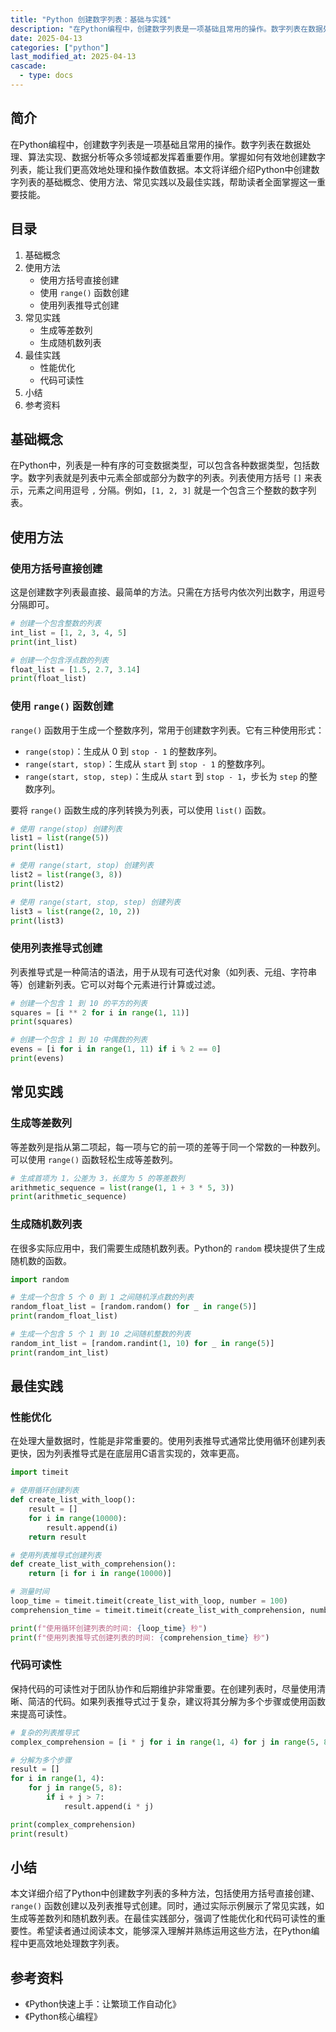 ```yaml
---
title: "Python 创建数字列表：基础与实践"
description: "在Python编程中，创建数字列表是一项基础且常用的操作。数字列表在数据处理、算法实现、数据分析等众多领域都发挥着重要作用。掌握如何有效地创建数字列表，能让我们更高效地处理和操作数值数据。本文将详细介绍Python中创建数字列表的基础概念、使用方法、常见实践以及最佳实践，帮助读者全面掌握这一重要技能。"
date: 2025-04-13
categories: ["python"]
last_modified_at: 2025-04-13
cascade:
  - type: docs
---
```



## 简介
在Python编程中，创建数字列表是一项基础且常用的操作。数字列表在数据处理、算法实现、数据分析等众多领域都发挥着重要作用。掌握如何有效地创建数字列表，能让我们更高效地处理和操作数值数据。本文将详细介绍Python中创建数字列表的基础概念、使用方法、常见实践以及最佳实践，帮助读者全面掌握这一重要技能。

<!-- more -->
## 目录
1. 基础概念
2. 使用方法
    - 使用方括号直接创建
    - 使用 `range()` 函数创建
    - 使用列表推导式创建
3. 常见实践
    - 生成等差数列
    - 生成随机数列表
4. 最佳实践
    - 性能优化
    - 代码可读性
5. 小结
6. 参考资料

## 基础概念
在Python中，列表是一种有序的可变数据类型，可以包含各种数据类型，包括数字。数字列表就是列表中元素全部或部分为数字的列表。列表使用方括号 `[]` 来表示，元素之间用逗号 `,` 分隔。例如，`[1, 2, 3]` 就是一个包含三个整数的数字列表。

## 使用方法

### 使用方括号直接创建
这是创建数字列表最直接、最简单的方法。只需在方括号内依次列出数字，用逗号分隔即可。
```python
# 创建一个包含整数的列表
int_list = [1, 2, 3, 4, 5]
print(int_list)

# 创建一个包含浮点数的列表
float_list = [1.5, 2.7, 3.14]
print(float_list)
```

### 使用 `range()` 函数创建
`range()` 函数用于生成一个整数序列，常用于创建数字列表。它有三种使用形式：
- `range(stop)`：生成从 0 到 `stop - 1` 的整数序列。
- `range(start, stop)`：生成从 `start` 到 `stop - 1` 的整数序列。
- `range(start, stop, step)`：生成从 `start` 到 `stop - 1`，步长为 `step` 的整数序列。

要将 `range()` 函数生成的序列转换为列表，可以使用 `list()` 函数。
```python
# 使用 range(stop) 创建列表
list1 = list(range(5))
print(list1)

# 使用 range(start, stop) 创建列表
list2 = list(range(3, 8))
print(list2)

# 使用 range(start, stop, step) 创建列表
list3 = list(range(2, 10, 2))
print(list3)
```

### 使用列表推导式创建
列表推导式是一种简洁的语法，用于从现有可迭代对象（如列表、元组、字符串等）创建新列表。它可以对每个元素进行计算或过滤。
```python
# 创建一个包含 1 到 10 的平方的列表
squares = [i ** 2 for i in range(1, 11)]
print(squares)

# 创建一个包含 1 到 10 中偶数的列表
evens = [i for i in range(1, 11) if i % 2 == 0]
print(evens)
```

## 常见实践

### 生成等差数列
等差数列是指从第二项起，每一项与它的前一项的差等于同一个常数的一种数列。可以使用 `range()` 函数轻松生成等差数列。
```python
# 生成首项为 1，公差为 3，长度为 5 的等差数列
arithmetic_sequence = list(range(1, 1 + 3 * 5, 3))
print(arithmetic_sequence)
```

### 生成随机数列表
在很多实际应用中，我们需要生成随机数列表。Python的 `random` 模块提供了生成随机数的函数。
```python
import random

# 生成一个包含 5 个 0 到 1 之间随机浮点数的列表
random_float_list = [random.random() for _ in range(5)]
print(random_float_list)

# 生成一个包含 5 个 1 到 10 之间随机整数的列表
random_int_list = [random.randint(1, 10) for _ in range(5)]
print(random_int_list)
```

## 最佳实践

### 性能优化
在处理大量数据时，性能是非常重要的。使用列表推导式通常比使用循环创建列表更快，因为列表推导式是在底层用C语言实现的，效率更高。
```python
import timeit

# 使用循环创建列表
def create_list_with_loop():
    result = []
    for i in range(10000):
        result.append(i)
    return result

# 使用列表推导式创建列表
def create_list_with_comprehension():
    return [i for i in range(10000)]

# 测量时间
loop_time = timeit.timeit(create_list_with_loop, number = 100)
comprehension_time = timeit.timeit(create_list_with_comprehension, number = 100)

print(f"使用循环创建列表的时间: {loop_time} 秒")
print(f"使用列表推导式创建列表的时间: {comprehension_time} 秒")
```

### 代码可读性
保持代码的可读性对于团队协作和后期维护非常重要。在创建列表时，尽量使用清晰、简洁的代码。如果列表推导式过于复杂，建议将其分解为多个步骤或使用函数来提高可读性。
```python
# 复杂的列表推导式
complex_comprehension = [i * j for i in range(1, 4) for j in range(5, 8) if i + j > 7]

# 分解为多个步骤
result = []
for i in range(1, 4):
    for j in range(5, 8):
        if i + j > 7:
            result.append(i * j)

print(complex_comprehension)
print(result)
```

## 小结
本文详细介绍了Python中创建数字列表的多种方法，包括使用方括号直接创建、`range()` 函数创建以及列表推导式创建。同时，通过实际示例展示了常见实践，如生成等差数列和随机数列表。在最佳实践部分，强调了性能优化和代码可读性的重要性。希望读者通过阅读本文，能够深入理解并熟练运用这些方法，在Python编程中更高效地处理数字列表。

## 参考资料
- 《Python快速上手：让繁琐工作自动化》
- 《Python核心编程》